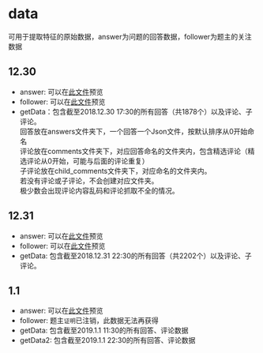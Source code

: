 ﻿data
========
可用于提取特征的原始数据，answer为问题的回答数据，follower为题主的关注数据

## 12.30
* answer: 可以在[此文件](/12.30/answer/306537777.txt)预览
* follower: 可以在[此文件](/12.30/follower/shi-kong-23-21.txt)预览
* getData：包含截至2018.12.30 17:30的所有回答（共1878个）以及评论、子评论。  
回答放在answers文件夹下，一个回答一个Json文件，按默认排序从0开始命名  
评论放在comments文件夹下，对应回答命名的文件夹内，包含精选评论（精选评论从0开始，可能与后面的评论重复）  
子评论放在child_comments文件夹下，对应命名的文件夹内。  
若没有评论或子评论，不会创建对应文件夹。  
极少数会出现评论内容乱码和评论抓取不全的情况。  

## 12.31
* answer: 可以在[此文件](/12.31/answer/306537777.txt)预览
* follower: 可以在[此文件](/12.31/follower/shi-kong-23-21.txt)预览
* getData: 包含截至2018.12.31 22:30的所有回答（共2202个）以及评论、子评论。  

## 1.1
* answer: 可以在[此文件](/1.1/answer/306537777.txt)预览
* follower: 题主`证明`已注销，此数据无法再获得
* getData: 包含截至2019.1.1 11:30的所有回答、评论数据
* getData2: 包含截至2019.1.1 22:30的所有回答、评论数据

